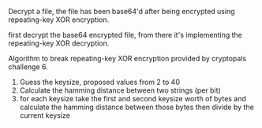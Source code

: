 Decrypt a file, the file has been base64'd after being encrypted using
repeating-key XOR encryption.

first decrypt the base64 encrypted file, from there it's implementing the repeating-key XOR decryption.

Algorithm to break repeating-key XOR encryption provided by cryptopals challenge 6.

1. Guess the keysize, proposed values from 2 to 40
2. Calculate the hamming distance between two strings (per bit)
3. for each keysize take the first and second keysize worth of bytes and calculate the hamming distance between those bytes then divide by the current keysize 
